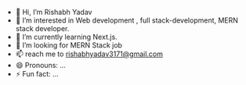 - 👋 Hi, I’m Rishabh Yadav 
- 👀 I’m interested in Web development  , full stack-development, MERN stack developer.
- 🌱 I’m currently learning Next.js.
- 💞️ I’m looking for MERN Stack job
- 📫  reach me to rishabhyadav3171@gmail.com 
- 😄 Pronouns: ...
- ⚡ Fun fact: ...

<!---
rishabhyadav3171/rishabhyadav3171 is a ✨ special ✨ repository because its `README.md` (this file) appears on your GitHub profile.
You can click the Preview link to take a look at your changes.
--->
